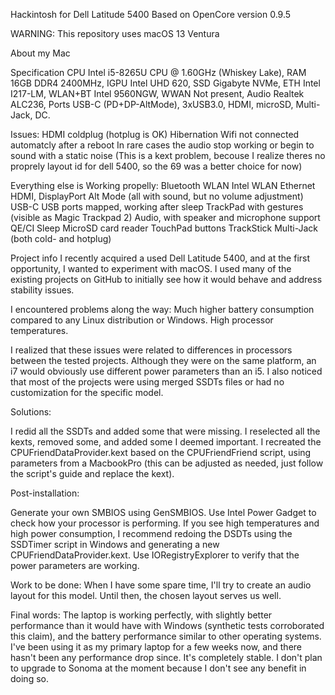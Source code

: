Hackintosh for Dell Latitude 5400
Based on OpenCore version 0.9.5

WARNING: This repository uses macOS 13 Ventura

About my Mac

Specification
CPU	Intel i5-8265U CPU @ 1.60GHz (Whiskey Lake),
RAM	16GB DDR4 2400MHz,
IGPU	Intel UHD 620,
SSD	Gigabyte NVMe,
ETH	Intel I217-LM,
WLAN+BT	Intel 9560NGW,
WWAN	Not present,
Audio	Realtek ALC236,
Ports	USB-C (PD+DP-AltMode), 3xUSB3.0, HDMI, microSD, Multi-Jack, DC.

Issues:
HDMI coldplug (hotplug is OK)
Hibernation
Wifi not connected automatcly after a reboot
In rare cases the audio stop working or begin to sound with a static noise (This is a kext problem, becouse I realize theres no proprely layout id for dell 5400, so the 69 was a better choice for now)

Everything else is Working propelly:
Bluetooth
WLAN 
Intel WLAN
Ethernet
HDMI, DisplayPort Alt Mode (all with sound, but no volume adjustment)
USB-C
USB ports mapped, working after sleep
TrackPad with gestures (visible as Magic Trackpad 2)
Audio, with speaker and microphone support
QE/CI
Sleep
MicroSD card reader
TouchPad buttons
TrackStick
Multi-Jack (both cold- and hotplug)

Project info
I recently acquired a used Dell Latitude 5400, and at the first opportunity, I wanted to experiment with macOS. I used many of the existing projects on GitHub to initially see how it would behave and address stability issues.

I encountered problems along the way:
Much higher battery consumption compared to any Linux distribution or Windows.
High processor temperatures.

I realized that these issues were related to differences in processors between the tested projects. Although they were on the same platform, an i7 would obviously use different power parameters than an i5. I also noticed that most of the projects were using merged SSDTs files or had no customization for the specific model.

Solutions:

I redid all the SSDTs and added some that were missing.
I reselected all the kexts, removed some, and added some I deemed important.
I recreated the CPUFriendDataProvider.kext based on the CPUFriendFriend script, using parameters from a MacbookPro (this can be adjusted as needed, just follow the script's guide and replace the kext).

Post-installation:

Generate your own SMBIOS using GenSMBIOS.
Use Intel Power Gadget to check how your processor is performing. If you see high temperatures and high power consumption, I recommend redoing the DSDTs using the SSDTimer script in Windows and generating a new CPUFriendDataProvider.kext.
Use IORegistryExplorer to verify that the power parameters are working.

Work to be done:
When I have some spare time, I'll try to create an audio layout for this model. Until then, the chosen layout serves us well.

Final words:
The laptop is working perfectly, with slightly better performance than it would have with Windows (synthetic tests corroborated this claim), and the battery performance similar to other operating systems.
I've been using it as my primary laptop for a few weeks now, and there hasn't been any performance drop since. It's completely stable.
I don't plan to upgrade to Sonoma at the moment because I don't see any benefit in doing so.

